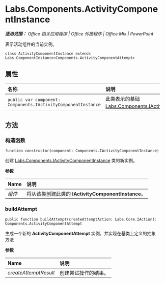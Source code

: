 ﻿
# Labs.Components.ActivityComponentInstance

 _**适用范围：** Office 相关应用程序 | Office 外接程序 | Office Mix | PowerPoint_

表示活动组件的当前实例。

```
class ActivityComponentInstance extends Labs.ComponentInstance<Components.ActivityComponentAttempt>
```


## 属性


|**名称**|**说明**|
|:-----|:-----|
| `public var component: Components.IActivityComponentInstance`|此类表示的基础 [Labs.Components.IActivityComponentInstance](../../reference/office-mix/labs.components.iactivitycomponentinstance.md)。|

## 方法




### 构造函数

 `function constructor(component: Components.IActivityComponentInstance)`

创建 [Labs.Components.IActivityComponentInstance](../../reference/office-mix/labs.components.iactivitycomponentinstance.md) 类的新实例。

 **参数**


|**Name**|**说明**|
|:-----|:-----|
| _组件_|将从该类创建此类的 **IActivityComponentInstance**。|

### buildAttempt

 `public function buildAttempt(createAttemptAction: Labs.Core.IAction): Components.ActivityComponentAttempt`

生成一个新的 **ActivityComponentAttempt** 实例，并实现在基类上定义的抽象方法

 **参数**


|**Name**|**说明**|
|:-----|:-----|
| _createAttemptResult_|创建尝试操作的结果。|
